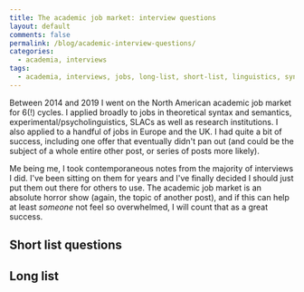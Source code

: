```yaml
---
title: The academic job market: interview questions
layout: default
comments: false
permalink: /blog/academic-interview-questions/
categories:
  - academia, interviews
tags:
  - academia, interviews, jobs, long-list, short-list, linguistics, syntax, semantics
---
```


<script src="/js/zepto.min.js"></script>
<script>
Zepto(function($){
	$('a').each(function(i,dt){
		var that = $(this);

		if (that.text() != 'list')
			return;
		
		// for anchors that have text 'list':

		var par = that.closest('p');
		var desc = par.next();
		
		while (desc.last().next().length && !desc.last().next('h1,h2,h3').length) {
			desc.push(desc.last().next());
		}
	
		that
		.attr('href','#')
		.on('click', function() {
			desc.toggle();
			return false;
		});
		
		desc.toggle();
	});
});
</script>

Between 2014 and 2019 I went on the North American academic job market for 6(!) cycles. I applied broadly to jobs in theoretical syntax and semantics, experimental/psycholinguistics, SLACs as well as research institutions. I also applied to a handful of jobs in Europe and the UK. I had quite a bit of success, including one offer that eventually didn't pan out (and could be the subject of a whole entire other post, or series of posts more likely). 

Me being me, I took contemporaneous notes from the majority of interviews I did. I've been sitting on them for years and I've finally decided I should just put them out there for others to use. The academic job market is an absolute horror show (again, the topic of another post), and if this can help at least *someone* not feel so overwhelmed, I will count that as a great success. 



Short list questions
--------------------


Long list
---------
